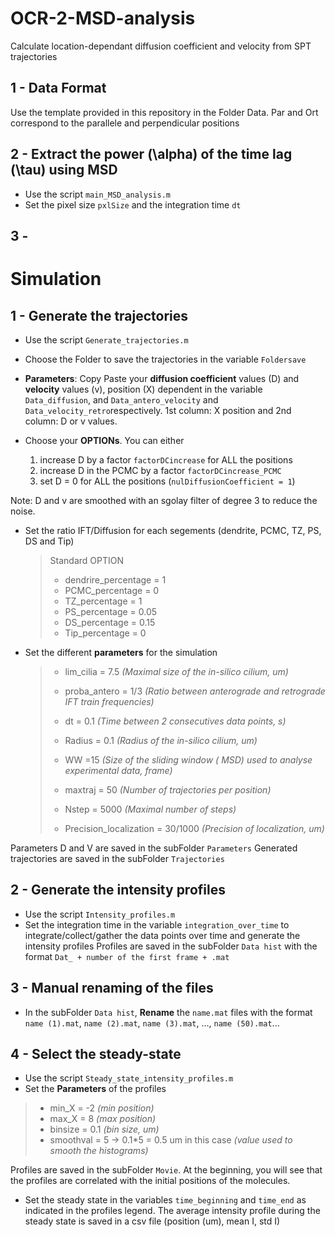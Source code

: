 # OCR-2-MSD-analysis
Calculate location-dependant diffusion coefficient and velocity from SPT trajectories
## 1 - Data Format
  Use the template provided in this repository in the Folder Data. Par and Ort correspond to the parallele and perpendicular positions 
## 2 - Extract the power (\alpha) of the time lag (\tau) using MSD
- Use the script `main_MSD_analysis.m`
- Set the pixel size `pxlSize` and the integration time `dt`
## 3 - 





# Simulation
## 1 - Generate the trajectories
- Use the script `Generate_trajectories.m`
- Choose the Folder to save the trajectories in the variable `Foldersave`

- **Parameters**: Copy Paste your **diffusion coefficient** values (D) and **velocity** values (v), position (X) dependent in the variable `Data_diffusion`, and `Data_antero_velocity` and `Data_velocity_retro`respectively.
1st column: X position and 2nd column: D or v values.
- Choose your **OPTIONs**. You can either
  1) increase D by a factor `factorDCincrease` for ALL the positions
  2) increase D in the PCMC by a factor `factorDCincrease_PCMC` 
  3) set D = 0 for ALL the positions (`nulDiffusionCoefficient = 1`)

Note: D and v are smoothed with an sgolay filter of degree 3 to reduce the noise.
- Set the ratio IFT/Diffusion for each segements (dendrite, PCMC, TZ, PS, DS and Tip)

  > Standard OPTION  
  >
  > - dendrire_percentage = 1  
  > - PCMC_percentage = 0  
  > - TZ_percentage = 1  
  > - PS_percentage = 0.05  
  > - DS_percentage = 0.15  
  > - Tip_percentage = 0  
  
- Set the different **parameters** for the simulation

  > - lim_cilia = 7.5   _(Maximal size of the in-silico cilium, um)_  
  >   
  > - proba_antero = 1/3   _(Ratio between anterograde and retrograde IFT train frequencies)_  
  >  
  > - dt = 0.1   _(Time between 2 consecutives data points, s)_  
  >  
  > - Radius = 0.1   _(Radius of the in-silico cilium, um)_   
  >  
  > - WW =15   _(Size of the sliding window ( MSD) used to analyse experimental data, frame)_    
  >  
  > - maxtraj = 50   _(Number of trajectories per position)_    
  >  
  > - Nstep = 5000   _(Maximal number of steps)_  
  > 
  > - Precision_localization = 30/1000   _(Precision of localization, um)_    

Parameters D and V are saved in the subFolder `Parameters`
Generated trajectories are saved in the subFolder `Trajectories`

## 2 - Generate the intensity profiles 

- Use the script `Intensity_profiles.m`
- Set the integration time in the variable `integration_over_time` to integrate/collect/gather the data points over time and generate the intensity profiles
Profiles are saved in the subFolder `Data hist` with the format `Dat_ + number of the first frame + .mat`

## 3 - Manual renaming of the files
- In the subFolder `Data hist`, **Rename** the `name.mat` files with the format `name (1).mat`, `name (2).mat`, `name (3).mat`, ..., `name (50).mat`...

## 4 - Select the steady-state
- Use the script `Steady_state_intensity_profiles.m`
- Set the **Parameters** of the profiles

> - min_X = -2  _(min position)_  
> - max_X = 8  _(max position)_  
> - binsize = 0.1 _(bin size, um)_  
> - smoothval = 5   -> 0.1*5 = 0.5 um in this case _(value used to smooth the histograms)_  

Profiles are saved in the subFolder `Movie`.
At the beginning, you will see that the profiles are correlated with the initial positions of the molecules.
- Set the steady state in the variables `time_beginning` and `time_end` as indicated in the profiles legend.
The average intensity profile during the steady state is saved in a csv file (position (um), mean I, std I)
